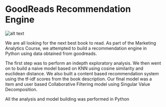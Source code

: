 # GoodReads Recommendation Engine

![alt text](https://scontent-dfw5-1.xx.fbcdn.net/v/t1.0-9/417027_10150734457702028_1843042659_n.jpg?_nc_cat=103&_nc_oc=AQmTQAyPwlISdhCK8bwLlGPVBYqmC1VtCJqCltolrSVlfvuJqXkM5CpDA4D_H4bq7KMuMaeKcreT5NTtbRlUKWO5&_nc_ht=scontent-dfw5-1.xx&oh=3b3d5e1bdc26478a9d400471b8ec23fe&oe=5E8F83F8)

We are all looking for the next best book to read. As part of the Marketing Analytics Course, we attempted to build a recommendation engine in Python using data obtained from goodreads.

The first step was to perform an indepth exploratory analysis. We then went on to build a naive model based on KNN using cosine similarity and euclidean distance.
We also built a content based recommendation system using the tf-idf scores from the book description.
Our final model was a item and user based Collaborative Filtering model using Singular Value Decomposition.

All the analysis and model building was performed in Python
